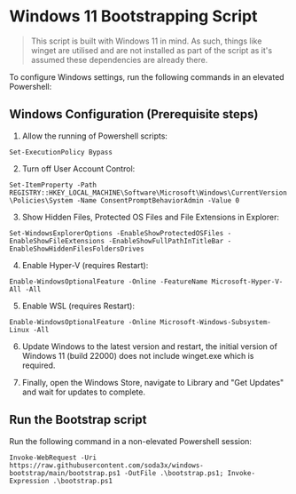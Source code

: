 # Windows 11 Bootstrapping Script

> This script is built with Windows 11 in mind. As such, things like winget are utilised and are not installed as part of the script as it's assumed these dependencies are already there.

To configure Windows settings, run the following commands in an elevated Powershell:

## Windows Configuration (Prerequisite steps)

1. Allow the running of Powershell scripts:

```Set-ExecutionPolicy Bypass```

2. Turn off User Account Control:

```Set-ItemProperty -Path REGISTRY::HKEY_LOCAL_MACHINE\Software\Microsoft\Windows\CurrentVersion\Policies\System -Name ConsentPromptBehaviorAdmin -Value 0```

3. Show Hidden Files, Protected OS Files and File Extensions in Explorer:

```Set-WindowsExplorerOptions -EnableShowProtectedOSFiles -EnableShowFileExtensions -EnableShowFullPathInTitleBar -EnableShowHiddenFilesFoldersDrives```

4. Enable Hyper-V (requires Restart):

```Enable-WindowsOptionalFeature -Online -FeatureName Microsoft-Hyper-V-All -All```

5. Enable WSL (requires Restart):

```Enable-WindowsOptionalFeature -Online Microsoft-Windows-Subsystem-Linux -All```

6. Update Windows to the latest version and restart, the initial version of Windows 11 (build 22000) does not include winget.exe which is required.

7. Finally, open the Windows Store, navigate to Library and "Get Updates" and wait for updates to complete.

## Run the Bootstrap script

Run the following command in a non-elevated Powershell session:

```Invoke-WebRequest -Uri https://raw.githubusercontent.com/soda3x/windows-bootstrap/main/bootstrap.ps1 -OutFile .\bootstrap.ps1; Invoke-Expression .\bootstrap.ps1```
